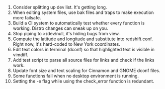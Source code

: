1. Consider splitting up dev list. It's getting long.
2. When editing system files, use bak files and traps to make execution more
   failsafe.
3. Build a CI system to automatically test whether every function is working.
   Distro changes can sneak up on you.
4. Stop piping to \>/dev/null, it's hiding bugs from view.
5. Compute the latitude and longitude and substitute into redshift.conf. Right
   now, it's hard-coded to New York coordinates.
6. Edit text colors in terminal (dconf) so that highlighted text is visible in
   vimdiff.
7. Add test script to parse all source files for links and check if the links
   work.
8. Update font size and text scaling for Cinnamon and GNOME dconf files.
9. Some functions fail when no desktop environment is running.
10. Setting the -e flag while using the check\_error function is redundant.

